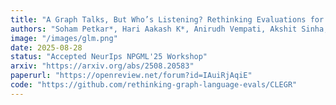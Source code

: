 ```yaml
---
title: "A Graph Talks, But Who’s Listening? Rethinking Evaluations for Graph-Language Models"
authors: "Soham Petkar*, Hari Aakash K*, Anirudh Vempati, Akshit Sinha, Ponnurangam Kumaraguru, Chirag Agarwal"
image: "/images/glm.png"
date: 2025-08-28
status: "Accepted NeurIps NPGML'25 Workshop"
arxiv: "https://arxiv.org/abs/2508.20583"
paperurl: "https://openreview.net/forum?id=IAuiRjAqiE"
code: "https://github.com/rethinking-graph-language-evals/CLEGR"
---
```

